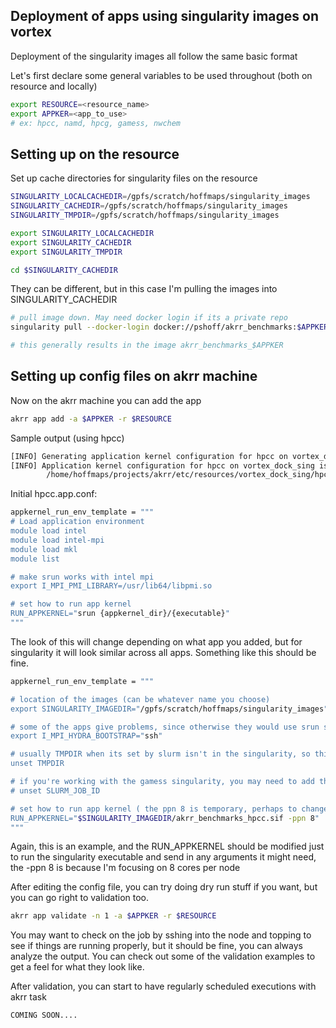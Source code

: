 ## Deployment of apps using singularity images on vortex

Deployment of the singularity images all follow the same basic format

Let's first declare some general variables to be used throughout (both on resource and locally)
```bash
export RESOURCE=<resource_name>
export APPKER=<app_to_use>
# ex: hpcc, namd, hpcg, gamess, nwchem
```

## Setting up on the resource

Set up cache directories for singularity files on the resource

```bash
SINGULARITY_LOCALCACHEDIR=/gpfs/scratch/hoffmaps/singularity_images
SINGULARITY_CACHEDIR=/gpfs/scratch/hoffmaps/singularity_images
SINGULARITY_TMPDIR=/gpfs/scratch/hoffmaps/singularity_images

export SINGULARITY_LOCALCACHEDIR
export SINGULARITY_CACHEDIR
export SINGULARITY_TMPDIR

cd $SINGULARITY_CACHEDIR
```
They can be different, but in this case I'm pulling the images into SINGULARITY_CACHEDIR

```bash
# pull image down. May need docker login if its a private repo
singularity pull --docker-login docker://pshoff/akrr_benchmarks:$APPKER

# this generally results in the image akrr_benchmarks_$APPKER
```
## Setting up config files on akrr machine
Now on the akrr machine you can add the app
```bash
akrr app add -a $APPKER -r $RESOURCE
```
Sample output (using hpcc)
```bash
[INFO] Generating application kernel configuration for hpcc on vortex_dock_sing
[INFO] Application kernel configuration for hpcc on vortex_dock_sing is in: 
        /home/hoffmaps/projects/akrr/etc/resources/vortex_dock_sing/hpcc.app.conf
```
Initial hpcc.app.conf:
```bash
appkernel_run_env_template = """
# Load application environment
module load intel
module load intel-mpi
module load mkl
module list

# make srun works with intel mpi
export I_MPI_PMI_LIBRARY=/usr/lib64/libpmi.so

# set how to run app kernel
RUN_APPKERNEL="srun {appkernel_dir}/{executable}"
"""
```
The look of this will change depending on what app you added, but for singularity it will look similar across all apps. Something like this should be fine.
```bash
appkernel_run_env_template = """

# location of the images (can be whatever name you choose)
export SINGULARITY_IMAGEDIR="/gpfs/scratch/hoffmaps/singularity_images"

# some of the apps give problems, since otherwise they would use srun since its a slurm system
export I_MPI_HYDRA_BOOTSTRAP="ssh"

# usually TMPDIR when its set by slurm isn't in the singularity, so this helps singularity find its own temp directory.
unset TMPDIR

# if you're working with the gamess singularity, you may need to add the following, or some variation
# unset SLURM_JOB_ID

# set how to run app kernel ( the ppn 8 is temporary, perhaps to change to be general)
RUN_APPKERNEL="$SINGULARITY_IMAGEDIR/akrr_benchmarks_hpcc.sif -ppn 8"
"""
```
Again, this is an example, and the RUN_APPKERNEL should be modified just to run the singularity executable and send in any arguments it might need, the -ppn 8 is because I'm focusing on 8 cores per node

After editing the config file, you can try doing dry run stuff if you want, but you can go right to validation too.
```bash
akrr app validate -n 1 -a $APPKER -r $RESOURCE
```
You may want to check on the job by sshing into the node and topping to see if things are running properly, but it should be fine, you can always analyze the output.
You can check out some of the validation examples to get a feel for what they look like.

After validation, you can start to have regularly scheduled executions with akrr task
```bash
COMING SOON....
```












